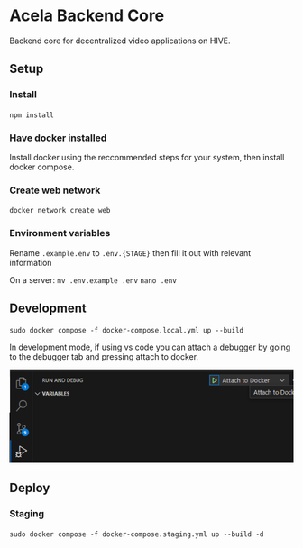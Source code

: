 # Acela Backend Core

Backend core for decentralized video applications on HIVE. 

## Setup

### Install
`npm install`

### Have docker installed

Install docker using the reccommended steps for your system, then install docker compose.

### Create web network

`docker network create web`

### Environment variables

Rename `.example.env` to `.env.{STAGE}` then fill it out with relevant information

On a server:
`mv .env.example .env`
`nano .env`

## Development
`sudo docker compose -f docker-compose.local.yml up --build`

In development mode, if using vs code you can attach a debugger by going to the debugger tab and pressing attach to docker.

![alt text](docs/debugging.png)

## Deploy
### Staging
`sudo docker compose -f docker-compose.staging.yml up --build -d`
